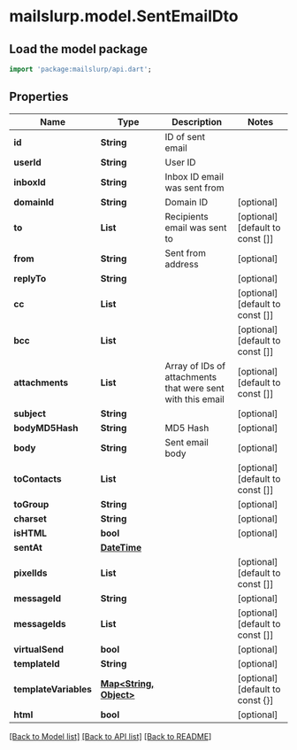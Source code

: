 # mailslurp.model.SentEmailDto

## Load the model package
```dart
import 'package:mailslurp/api.dart';
```

## Properties
Name | Type | Description | Notes
------------ | ------------- | ------------- | -------------
**id** | **String** | ID of sent email | 
**userId** | **String** | User ID | 
**inboxId** | **String** | Inbox ID email was sent from | 
**domainId** | **String** | Domain ID | [optional] 
**to** | **List<String>** | Recipients email was sent to | [optional] [default to const []]
**from** | **String** | Sent from address | [optional] 
**replyTo** | **String** |  | [optional] 
**cc** | **List<String>** |  | [optional] [default to const []]
**bcc** | **List<String>** |  | [optional] [default to const []]
**attachments** | **List<String>** | Array of IDs of attachments that were sent with this email | [optional] [default to const []]
**subject** | **String** |  | [optional] 
**bodyMD5Hash** | **String** | MD5 Hash | [optional] 
**body** | **String** | Sent email body | [optional] 
**toContacts** | **List<String>** |  | [optional] [default to const []]
**toGroup** | **String** |  | [optional] 
**charset** | **String** |  | [optional] 
**isHTML** | **bool** |  | [optional] 
**sentAt** | [**DateTime**](DateTime) |  | 
**pixelIds** | **List<String>** |  | [optional] [default to const []]
**messageId** | **String** |  | [optional] 
**messageIds** | **List<String>** |  | [optional] [default to const []]
**virtualSend** | **bool** |  | [optional] 
**templateId** | **String** |  | [optional] 
**templateVariables** | [**Map<String, Object>**](Object) |  | [optional] [default to const {}]
**html** | **bool** |  | [optional] 

[[Back to Model list]](../README#documentation-for-models) [[Back to API list]](../README#documentation-for-api-endpoints) [[Back to README]](../README)


